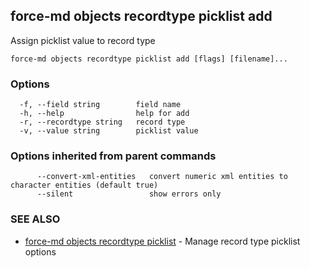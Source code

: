 ## force-md objects recordtype picklist add

Assign picklist value to record type

```
force-md objects recordtype picklist add [flags] [filename]...
```

### Options

```
  -f, --field string        field name
  -h, --help                help for add
  -r, --recordtype string   record type
  -v, --value string        picklist value
```

### Options inherited from parent commands

```
      --convert-xml-entities   convert numeric xml entities to character entities (default true)
      --silent                 show errors only
```

### SEE ALSO

* [force-md objects recordtype picklist](force-md_objects_recordtype_picklist.md)	 - Manage record type picklist options

